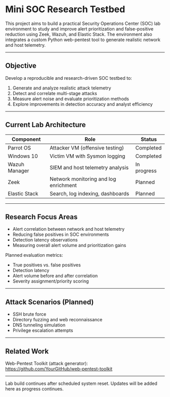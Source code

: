 # Mini SOC Research Testbed

This project aims to build a practical Security Operations Center (SOC) lab environment to study and improve alert prioritization and false-positive reduction using Zeek, Wazuh, and Elastic Stack. The environment also integrates a custom Python web-pentest tool to generate realistic network and host telemetry.

---

## Objective

Develop a reproducible and research-driven SOC testbed to:

1. Generate and analyze realistic attack telemetry
2. Detect and correlate multi-stage attacks
3. Measure alert noise and evaluate prioritization methods
4. Explore improvements in detection accuracy and analyst efficiency

---

## Current Lab Architecture

| Component | Role | Status |
|----------|------|--------|
| Parrot OS | Attacker VM (offensive testing) | Completed |
| Windows 10 | Victim VM with Sysmon logging | Completed |
| Wazuh Manager | SIEM and host telemetry analysis | In progress |
| Zeek | Network monitoring and log enrichment | Planned |
| Elastic Stack | Search, log indexing, dashboards | Planned |

---

## Research Focus Areas

- Alert correlation between network and host telemetry
- Reducing false positives in SOC environments
- Detection latency observations
- Measuring overall alert volume and prioritization gains

Planned evaluation metrics:
- True positives vs. false positives
- Detection latency
- Alert volume before and after correlation
- Severity assignment/priority scoring

---

## Attack Scenarios (Planned)

- SSH brute force
- Directory fuzzing and web reconnaissance
- DNS tunneling simulation
- Privilege escalation attempts

---

## Related Work

Web-Pentest Toolkit (attack generator):  
https://github.com/YourGitHub/web-pentest-toolkit

---

Lab build continues after scheduled system reset. Updates will be added here as progress continues.
